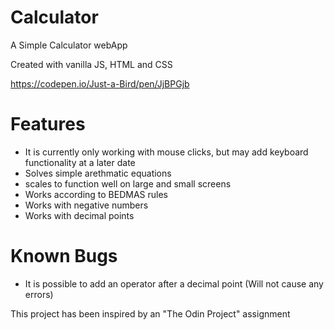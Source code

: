 # Calculator
A Simple Calculator webApp

Created with vanilla JS, HTML and CSS

https://codepen.io/Just-a-Bird/pen/JjBPGjb

# Features
 - It is currently only working with mouse clicks, but may add keyboard functionality at a later date
 - Solves simple arethmatic equations
 - scales to function well on large and small screens
 - Works according to BEDMAS rules
 - Works with negative numbers
 - Works with decimal points
 
 
# Known Bugs
 - It is possible to add an operator after a decimal point (Will not cause any errors)
 
This project has been inspired by an "The Odin Project" assignment

